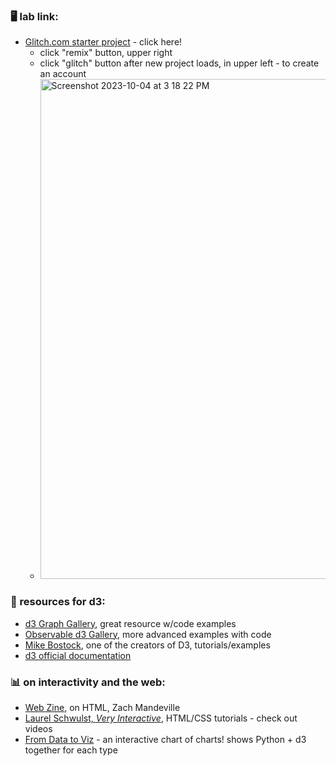 ### 🖥️ lab link:
- [Glitch.com starter project](https://glitch.com/edit/#!/dataviz-interactivity-d3intro?path=index.html%3A15%3A63) - click here!
  - click "remix" button, upper right
  - click "glitch" button after new project loads, in upper left - to create an account
  - <img width="800" alt="Screenshot 2023-10-04 at 3 18 22 PM" src="https://github.com/mab253/dataviz_fall23/assets/17707843/4fa131da-16bc-4c35-baa3-372ff92839ed">


### 🤖 resources for d3:
- [d3 Graph Gallery](https://d3-graph-gallery.com/), great resource w/code examples
- [Observable d3 Gallery](https://observablehq.com/@d3/gallery?utm_source=d3js-org&utm_medium=nav&utm_campaign=try-observable), more advanced examples with code
- [Mike Bostock](https://bost.ocks.org/mike/), one of the creators of D3, tutorials/examples
- [d3 official documentation](https://d3js.org/getting-started)

### 📊 on interactivity and the web:
- [Web Zine](https://coolguy.website/web-zine/01/), on HTML, Zach Mandeville
- [Laurel Schwulst, _Very Interactive_](https://veryinteractive.net/tutorials/index.html), HTML/CSS tutorials - check out videos
- [From Data to Viz](https://www.data-to-viz.com/) - an interactive chart of charts! shows Python + d3 together for each type

